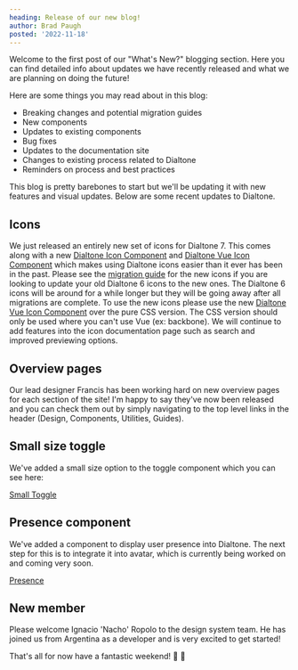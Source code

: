 ```yaml
---
heading: Release of our new blog!
author: Brad Paugh
posted: '2022-11-18'
---
```

<!-- Note the date must be in this format YYYY-M-D and wrapped in single quotes -->

<BlogPost :author="$frontmatter.author" :posted="parse($frontmatter.posted, 'y-M-d', new Date())" :heading="$frontmatter.heading">

Welcome to the first post of our "What's New?" blogging section. Here you can find detailed info about updates we have recently released and what we are planning on doing the future!

Here are some things you may read about in this blog:

- Breaking changes and potential migration guides
- New components
- Updates to existing components
- Bug fixes
- Updates to the documentation site
- Changes to existing process related to Dialtone
- Reminders on process and best practices

This blog is pretty barebones to start but we'll be updating it with new features and visual updates. Below are some recent updates to Dialtone.

## Icons

We just released an entirely new set of icons for Dialtone 7. This comes along with a new [Dialtone Icon Component](http://dialtone.dialpad.com/components/icon.html) and [Dialtone Vue Icon Component](https://dialtone.dialpad.com/vue/?path=/story/components-icon--default) which makes using Dialtone icons easier than it ever has been in the past. Please see the [migration guide](https://github.com/dialpad/dialtone/blob/staging/migration_guide/MIGRATION_GUIDE.md#icons) for the new icons if you are looking to update your old Dialtone 6 icons to the new ones. The Dialtone 6 icons will be around for a while longer but they will be going away after all migrations are complete. To use the new icons please use the new [Dialtone Vue Icon Component](https://dialtone.dialpad.com/vue/?path=/story/components-icon--default) over the pure CSS version. The CSS version should only be used where you can't use Vue (ex: backbone). We will continue to add features into the icon documentation page such as search and improved previewing options.

## Overview pages

Our lead designer Francis has been working hard on new overview pages for each section of the site! I'm happy to say they've now been released and you can check them out by simply navigating to the top level links in the header (Design, Components, Utilities, Guides).

## Small size toggle

We've added a small size option to the toggle component which you can see here:

[Small Toggle](https://dialtone.dialpad.com/vue/?path=/story/components-toggle--default&args=size:sm)

## Presence component

We've added a component to display user presence into Dialtone. The next step for this is to integrate it into avatar, which is currently being worked on and coming very soon.

[Presence](https://dialtone.dialpad.com/vue/?path=/story/components-presence--default)

## New member

Please welcome Ignacio 'Nacho' Ropolo to the design system team. He has joined us from Argentina as a developer and is very excited to get started!

That's all for now have a fantastic weekend! :tada: :wave:
</BlogPost>

<script setup>
import BlogPost from '@baseComponents/BlogPost.vue';
import { parse } from 'date-fns';
</script>
